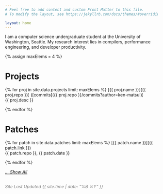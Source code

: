 ```yaml
---
# Feel free to add content and custom Front Matter to this file.
# To modify the layout, see https://jekyllrb.com/docs/themes/#overriding-theme-defaults

layout: home
---
```


I am a computer science undergraduate student at the University of Washington, Seattle.  My research interest lies in compilers, performance engineering, and developer productivity.

{% assign maxElems = 4 %}

# Projects

{% for proj in site.data.projects limit: maxElems %}
[{{ proj.name }}]({{ proj.repo }}) ([commits]({{ proj.repo }}/commits?author=ken-matsui))<br>
{{ proj.desc }}

{% endfor %}

# Patches

{% for patch in site.data.patches limit: maxElems %}
[{{ patch.name }}]({{ patch.link }})<br>
{{ patch.repo }}, {{ patch.date }}

{% endfor %}

*[... Show All](/patches)*

<br>
<em style="color: #828282;">Site Last Updated {{ site.time | date: "%B %Y" }}</em>
